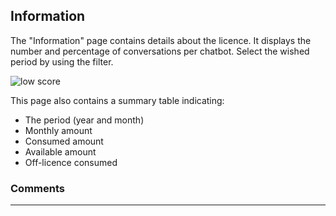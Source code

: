 ## Information

The "Information" page contains details about the licence. It displays the number and percentage of conversations per chatbot. Select the wished period by using the filter.

<div class="image_center">
  <img :src="$withBase('/assets/img/en/home/home5.png')" alt="low score">
</div>


This page also contains a summary table indicating:

-   The period (year and month)
-   Monthly amount
-   Consumed amount
-   Available amount
-   Off-licence consumed

### Comments
---

<Commentaire />